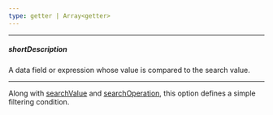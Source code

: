 ```yaml
---
type: getter | Array<getter>
---
```

---
##### shortDescription
A data field or expression whose value is compared to the search value.

---
Along with [searchValue](/api-reference/30%20Data%20Layer/CustomStore/LoadOptions/searchValue.md '/Documentation/ApiReference/Data_Layer/CustomStore/LoadOptions/#searchValue') and [searchOperation](/api-reference/30%20Data%20Layer/CustomStore/LoadOptions/searchOperation.md '/Documentation/ApiReference/Data_Layer/CustomStore/LoadOptions/#searchOperation'), this option defines a simple filtering condition.